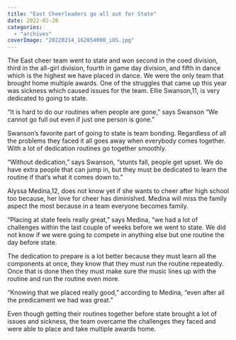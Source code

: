 ```yaml
---
title: "East Cheerleaders go all out for State"
date: 2022-02-28
categories: 
  - "archives"
coverImage: "20220214_162854000_iOS.jpg"
---
```


The East cheer team went to state and won second in the coed division, third in the all-girl division, fourth in game day division, and fifth in dance which is the highest we have placed in dance. We were the only team that brought home multiple awards. One of the struggles that came up this year was sickness which caused issues for the team. Ellie Swanson,11, is very dedicated to going to state.  

“It is hard to do our routines when people are gone,” says Swanson “We cannot go full out even if just one person is gone.” 

Swanson’s favorite part of going to state is team bonding. Regardless of all the problems they faced it all goes away when everybody comes together. With a lot of dedication routines go together smoothly.  

“Without dedication,” says Swanson, “stunts fall, people get upset. We do have extra people that can jump in, but they must be dedicated to learn the routine if that’s what it comes down to.”  

Alyssa Medina,12, does not know yet if she wants to cheer after high school too because, her love for cheer has diminished. Medina will miss the family aspect the most because in a team everyone becomes family.  

“Placing at state feels really great,” says Medina, “we had a lot of challenges within the last couple of weeks before we went to state. We did not know if we were going to compete in anything else but one routine the day before state.  

The dedication to prepare is a lot better because they must learn all the components at once, they know that they must run the routine repeatedly. Once that is done then they must make sure the music lines up with the routine and run the routine even more.  

“Knowing that we placed really good,” according to Medina, “even after all the predicament we had was great.”  

Even though getting their routines together before state brought a lot of issues and sickness, the team overcame the challenges they faced and were able to place and take multiple awards home.

